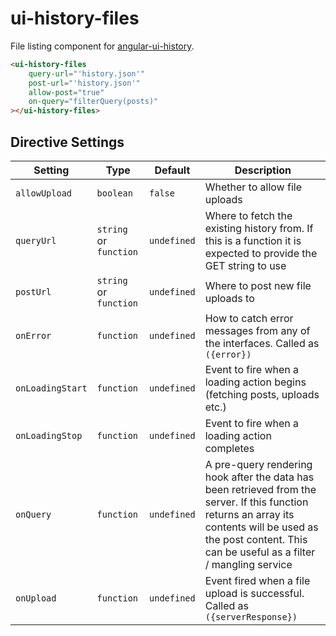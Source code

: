 ui-history-files
================
File listing component for [angular-ui-history](https://github.com/MomsFriendlyDevCo/angular-ui-history).

```html
<ui-history-files
	query-url="'history.json'"
	post-url="'history.json'"
	allow-post="true"
	on-query="filterQuery(posts)"
></ui-history-files>
```


Directive Settings
------------------

| Setting           | Type                   | Default         | Description                                                                                                     |
|-------------------|------------------------|-----------------|-----------------------------------------------------------------------------------------------------------------|
| `allowUpload`     | `boolean`              | `false`         | Whether to allow file uploads                                                                                   |
| `queryUrl`        | `string` or `function` | `undefined`     | Where to fetch the existing history from. If this is a function it is expected to provide the GET string to use |
| `postUrl`         | `string` or `function` | `undefined`     | Where to post new file uploads to                                                                               |
| `onError`         | `function`             | `undefined`     | How to catch error messages from any of the interfaces. Called as `({error})`                                   |
| `onLoadingStart`  | `function`             | `undefined`     | Event to fire when a loading action begins (fetching posts, uploads etc.)                                       |
| `onLoadingStop`   | `function`             | `undefined`     | Event to fire when a loading action completes                                                                   |
| `onQuery`         | `function`             | `undefined`     | A pre-query rendering hook after the data has been retrieved from the server. If this function returns an array its contents will be used as the post content. This can be useful as a filter / mangling service |
| `onUpload`        | `function`             | `undefined`     | Event fired when a file upload is successful. Called as `({serverResponse})`                                    |
